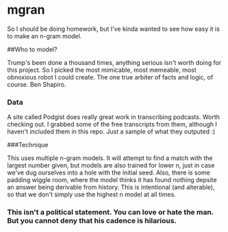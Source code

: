 # mgran
So I should be doing homework, but I've kinda wanted to see how easy it is to make an n-gram model.

##Who to model?

Trump's been done a thousand times, anything serious isn't worth doing for this project. So I picked the most mimicable, most memeable, most obnoxious robot I could create. The one true arbiter of facts and logic, of course. Ben Shapiro. 

### Data
A site called Podgist does really great work in transcribing podcasts. Worth checking out. I grabbed some of the free transcripts from them, although I haven't included them in this repo. Just a sample of what they outputed :)

###Technique

This uses multiple n-gram models. It will attempt to find a match with the largest number given, but models are also trained for lower n, just in case we've dug ourselves into a hole with the initial seed.
Also, there is some padding wiggle room, where the model thinks it has found nothing depsite an answer being derivable from history. This is intentional (and alterable), so that we don't simply use the highest n model at all times.

### This isn't a political statement. You can love or hate the man. But you cannot deny that his cadence is hilarious. 
